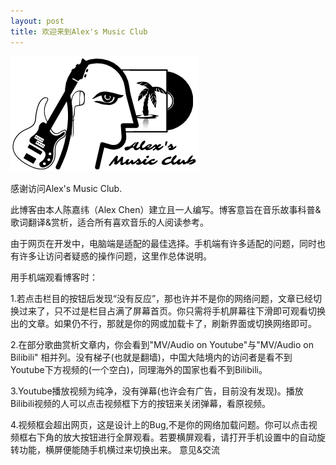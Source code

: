 ```yaml
---
layout: post
title: 欢迎来到Alex's Music Club
---
```

![alt png](..\assets\img\blogLogo.png)

感谢访问Alex's Music Club.

此博客由本人陈嘉纬（Alex Chen）建立且一人编写。博客意旨在音乐故事科普&歌词翻译&赏析，适合所有喜欢音乐的人阅读参考。

由于网页在开发中，电脑端是适配的最佳选择。手机端有许多适配的问题，同时也有许多让访问者疑惑的操作问题，这里作总体说明。

用手机端观看博客时：

1.若点击栏目的按钮后发现“没有反应”，那也许并不是你的网络问题，文章已经切换过来了，只不过是栏目占满了屏幕首页。你只需将手机屏幕往下滑即可观看切换出的文章。如果仍不行，那就是你的网或加载卡了，刷新界面或切换网络即可。

2.在部分歌曲赏析文章内，你会看到"MV/Audio on Youtube"与"MV/Audio on Bilibili" 相并列。没有梯子(也就是翻墙)，中国大陆境内的访问者是看不到Youtube下方视频的(一个空白)，同理海外的国家也看不到Bilibili。

3.Youtube播放视频为纯净，没有弹幕(也许会有广告，目前没有发现)。播放Bilibili视频的人可以点击视频框下方的按钮来关闭弹幕，看原视频。

4.视频框会超出网页，这是设计上的Bug,不是你的网络加载问题。你可以点击视频框右下角的放大按钮进行全屏观看。若要横屏观看，请打开手机设置中的自动旋转功能，横屏便能随手机横过来切换出来。
意见&交流